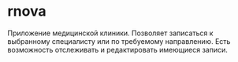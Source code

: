 # rnova
Приложение медицинской клиники. Позволяет записаться к выбранному специалисту или по требуемому направлению. Есть возможность отслеживать и редактировать имеющиеся записи.
